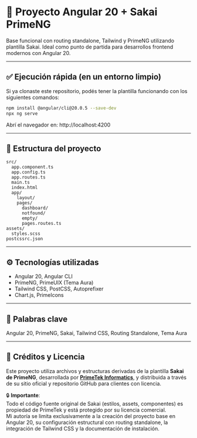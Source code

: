 # 🚀 Proyecto Angular 20 + Sakai PrimeNG

Base funcional con routing standalone, Tailwind y PrimeNG utilizando plantilla Sakai. Ideal como punto de partida para desarrollos frontend modernos con Angular 20.

---

## ✅ Ejecución rápida (en un entorno limpio)

Si ya clonaste este repositorio, podés tener la plantilla funcionando con los siguientes comandos:

```bash
npm install @angular/cli@20.0.5 --save-dev
npx ng serve
```

Abrí el navegador en: http://localhost:4200

---
## 🧱 Estructura del proyecto

```
src/
  app.component.ts
  app.config.ts
  app.routes.ts
  main.ts
  index.html
  app/
    layout/
    pages/
      dashboard/
      notfound/
      empty/
      pages.routes.ts
assets/
  styles.scss
postcssrc.json
```
---
## ⚙️ Tecnologías utilizadas
- Angular 20, Angular CLI
- PrimeNG, PrimeUIX (Tema Aura)
- Tailwind CSS, PostCSS, Autoprefixer
- Chart.js, PrimeIcons

---

## 🔎 Palabras clave

Angular 20, PrimeNG, Sakai, Tailwind CSS, Routing Standalone, Tema Aura

---

## 📄 Créditos y Licencia

Este proyecto utiliza archivos y estructuras derivadas de la plantilla **Sakai de PrimeNG**, desarrollada por [**PrimeTek Informatics**](https://www.primetek.com.tr/), y distribuida a través de su sitio oficial y repositorio GitHub para clientes con licencia.

🔒 **Importante**:  
Todo el código fuente original de Sakai (estilos, assets, componentes) es propiedad de PrimeTek y está protegido por su licencia comercial.  
Mi autoría se limita exclusivamente a la creación del proyecto base en Angular 20, su configuración estructural con routing standalone, la integración de Tailwind CSS y la documentación de instalación.